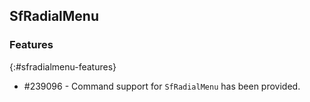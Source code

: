 ## SfRadialMenu

### Features
{:#sfradialmenu-features}

* \#239096 - Command support for `SfRadialMenu` has been provided.